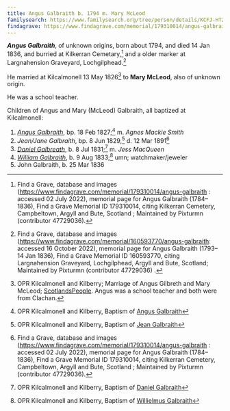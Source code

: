 ```yaml
---
title: Angus Galbraith b. 1794 m. Mary McLeod
familysearch: https://www.familysearch.org/tree/person/details/KCFJ-HT2
findagrave: https://www.findagrave.com/memorial/179310014/angus-galbraith
---
```

***Angus Galbraith***, of unknown origins, born about 1794, and died 14 Jan 1836, and burried at Kilkerran Cemetary,[^burial1] and a older marker at Largnahension Graveyard, Lochgilphead.[^burial2]

He married at Kilcalmonell 13 May 1826[^marriage] to **Mary McLeod**, also of unknown origin.

He was a school teacher.

Children of Angus and Mary (McLeod) Galbraith, all baptized at Kilcalmonell:

1. *[Angus Galbraith](galbraith-angus-1827-smith.md)*, bp. 18 Feb 1827;[^angus-birth] m. *Agnes Mackie Smith*
2. *Jean/Jane Galbraith*, bp. 8 Jun 1829,[^jean-birth] d. 12 Mar 1891[^burial1]
3. *[Daniel Galbreath](galbraith-daniel-1831-mcqueen.md)*, b. 8 Jul 1831;[^daniel-birth] m. *Jess MacQueen*
4. *[William Galbraith](galbraith-william-1833.md)*, b. 9 Aug 1833;[^william-birth] umn; watchmaker/jeweler
5. John Galbraith, b. 25 Mar 1836

[^marriage]: OPR Kilcalmonell and Kilberry; Marriage of Angus Gilbreth and Mary McLeod; [ScotlandsPeople](https://www.scotlandspeople.gov.uk/view-image/nrs_opr_records/8480524?image=219).  Angus was a school teacher and both were from Clachan.

[^burial1]: Find a Grave, database and images (https://www.findagrave.com/memorial/179310014/angus-galbraith : accessed 02 July 2022), memorial page for Angus Galbraith (1784–1836), Find a Grave Memorial ID 179310014, citing Kilkerran Cemetery, Campbeltown, Argyll and Bute, Scotland ; Maintained by Pixturmn (contributor 47729036).

[^burial2]: Find a Grave, database and images (https://www.findagrave.com/memorial/160593770/angus-galbraith: accessed 16 October 2022), memorial page for Angus Galbraith (1793–14 Jan 1836), Find a Grave Memorial ID 160593770, citing Largnahension Graveyard, Lochgilphead, Argyll and Bute, Scotland; Maintained by Pixturmn (contributor 47729036) .

[^angus-birth]: OPR Kilcalmonell and Kilberry, Baptism of [Angus Galbraith](/sources/opr-kilcalmonell-kilberry-births.md#1827-02-18-angus-galbraith)

[^jean-birth]: OPR Kilcalmonell and Kilberry, Baptism of [Jean Galbraith](/sources/opr-kilcalmonell-kilberry-births.md#1829-06-08-jean-galbraith)

[^daniel-birth]: OPR Kilcalmonell and Kilberry, Baptism of [Daniel Galbraith](/sources/opr-kilcalmonell-kilberry-births.md#1831-07-08-daniel-galbraith)

[^william-birth]: OPR Kilcalmonell and Kilberry, Baptism of [Willielmus Galbraith](/sources/opr-kilcalmonell-kilberry-births.md#1833-08-09-willielmus-galbraith)

